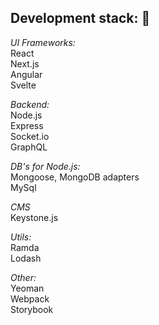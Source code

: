 ## Development stack: :metal:

*UI Frameworks:*  
React  
Next.js  
Angular  
Svelte  

*Backend:*  
Node.js  
Express  
Socket.io  
GraphQL  

*DB's for Node.js:*  
Mongoose, MongoDB adapters  
MySql  

*CMS*  
Keystone.js  

*Utils:*  
Ramda  
Lodash  

*Other:*  
Yeoman  
Webpack  
Storybook  
